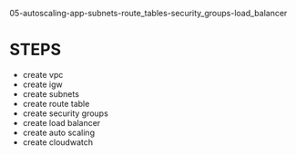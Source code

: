 05-autoscaling-app-subnets-route_tables-security_groups-load_balancer

# STEPS

- create vpc
- create igw
- create subnets
- create route table
- create security groups
- create load balancer
- create auto scaling
- create cloudwatch
